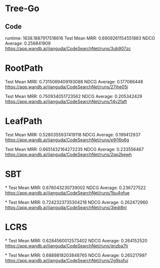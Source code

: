 # Tree-Go

## Code

runtime: 1638.1887917518616
Test Mean MRR: 0.6909261154551883
NDCG Average: 0.256841909
https://app.wandb.ai/jianguda/CodeSearchNet/runs/3ub907zc

# RootPath

Test Mean MRR: 0.7315069409193088
NDCG Average: 0.177086448
https://app.wandb.ai/jianguda/CodeSearchNet/runs/27jhe05i

Test Mean MRR: 0.750934051723562
NDCG Average: 0.205342429
https://app.wandb.ai/jianguda/CodeSearchNet/runs/14v2faft

# LeafPath

Test Mean MRR: 0.5280355937419118
NDCG Average: 0.199412937
https://app.wandb.ai/jianguda/CodeSearchNet/runs/e9j16p6g

Test Mean MRR: 0.6651432164272235
NDCG Average: 0.233556467
https://app.wandb.ai/jianguda/CodeSearchNet/runs/2qp2kewh

# SBT

\*
Test Mean MRR: 0.676043230739002
NDCG Average: 0.236727522
https://app.wandb.ai/jianguda/CodeSearchNet/runs/1bu4gfue

\*
Test Mean MRR: 0.7242323735304218
NDCG Average: 0.262472960
https://app.wandb.ai/jianguda/CodeSearchNet/runs/3iedi8nl

# LCRS

\*
Test Mean MRR: 0.6284560012573402
NDCG Average: 0.264152520
https://app.wandb.ai/jianguda/CodeSearchNet/runs/qnzba7ti

\*
Test Mean MRR: 0.6889818203848765
NDCG Average: 0.265217997
https://app.wandb.ai/jianguda/CodeSearchNet/runs/2g9ssfuj
